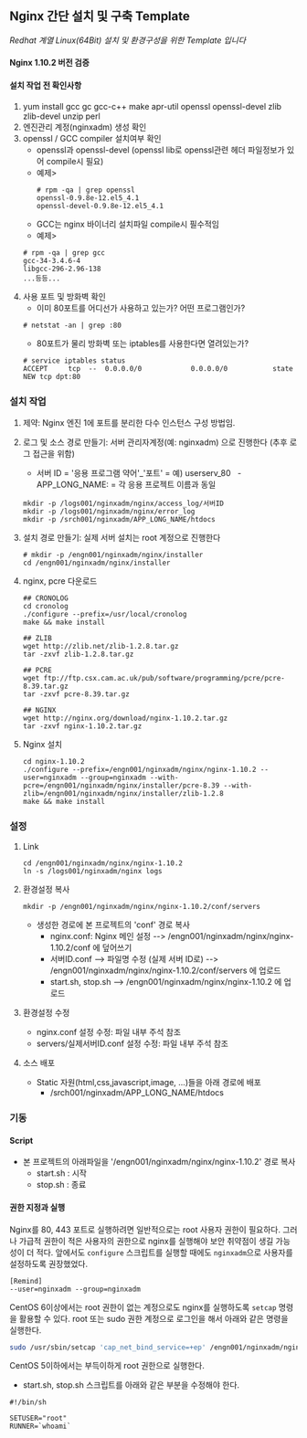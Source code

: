 ## Nginx 간단 설치 및 구축 Template

*Redhat 계열 Linux(64Bit) 설치 및 환경구성을 위한 Template 입니다*

#### Nginx 1.10.2 버전 검증

#### 설치 작업 전 확인사항

1. yum install gcc gc gcc-c++ make apr-util openssl openssl-devel zlib zlib-devel unzip perl
2. 엔진관리 계정(nginxadm) 생성 확인
3. openssl / GCC compiler 설치여부 확인
   - openssl과 openssl-devel (openssl lib로 openssl관련 헤더 파일정보가 있어 compile시 필요)
   - 예제>
     ```shell
     # rpm -qa | grep openssl
     openssl-0.9.8e-12.el5_4.1
     openssl-devel-0.9.8e-12.el5_4.1
     ```
   - GCC는 nginx 바이너리 설치파일 compile시 필수적임
   - 예제>
   ```shell
   # rpm -qa | grep gcc
   gcc-34-3.4.6-4
   libgcc-296-2.96-138
   ...등등...
   ```
4. 사용 포트 및 방화벽 확인
   - 이미 80포트를 어디선가 사용하고 있는가? 어떤 프로그램인가?
   ```shell
   # netstat -an | grep :80
   ```
   - 80포트가 물리 방화벽 또는 iptables를 사용한다면 열려있는가?
   ```shell
   # service iptables status
   ACCEPT     tcp  --  0.0.0.0/0            0.0.0.0/0           state NEW tcp dpt:80
   ```

### 설치 작업

1. 제약: Nginx 엔진 1에 포트를 분리한 다수 인스턴스 구성 방법임.
2. 로그 및 소스 경로 만들기: 서버 관리자계정(예: nginxadm) 으로 진행한다 (추후 로그 접근을 위함)
   - 서버 ID = '응용 프로그램 약어'_'포트' = 예) userserv_80
   - APP_LONG_NAME: = 각 응용 프로젝트 이름과 동일
   ```shell
   mkdir -p /logs001/nginxadm/nginx/access_log/서버ID
   mkdir -p /logs001/nginxadm/nginx/error_log
   mkdir -p /srch001/nginxadm/APP_LONG_NAME/htdocs
   ```
3. 설치 경로 만들기: 실제 서버 설치는 root 계정으로 진행한다
   ```shell
   # mkdir -p /engn001/nginxadm/nginx/installer
   cd /engn001/nginxadm/nginx/installer
   ```
4. nginx, pcre 다운로드
   ```shell
   ## CRONOLOG
   cd cronolog
   ./configure --prefix=/usr/local/cronolog 
   make && make install

   ## ZLIB
   wget http://zlib.net/zlib-1.2.8.tar.gz
   tar -zxvf zlib-1.2.8.tar.gz

   ## PCRE
   wget ftp://ftp.csx.cam.ac.uk/pub/software/programming/pcre/pcre-8.39.tar.gz
   tar -zxvf pcre-8.39.tar.gz

   ## NGINX
   wget http://nginx.org/download/nginx-1.10.2.tar.gz
   tar -zxvf nginx-1.10.2.tar.gz
   ```

5. Nginx 설치
   ```shell
   cd nginx-1.10.2
   ./configure --prefix=/engn001/nginxadm/nginx/nginx-1.10.2 --user=nginxadm --group=nginxadm --with-pcre=/engn001/nginxadm/nginx/installer/pcre-8.39 --with-zlib=/engn001/nginxadm/nginx/installer/zlib-1.2.8
   make && make install
   ```

### 설정

1. Link
   ```shell
   cd /engn001/nginxadm/nginx/nginx-1.10.2
   ln -s /logs001/nginxadm/nginx logs
   ```

2. 환경설정 복사
   ```shell
   mkdir -p /engn001/nginxadm/nginx/nginx-1.10.2/conf/servers
   ```
   * 생성한 경로에 본 프로젝트의 'conf' 경로 복사
      - nginx.conf: Nginx 메인 설정 --> /engn001/nginxadm/nginx/nginx-1.10.2/conf 에 덮어쓰기
      - 서버ID.conf --> 파일명 수정 (실제 서버 ID로) --> /engn001/nginxadm/nginx/nginx-1.10.2/conf/servers 에 업로드
      - start.sh, stop.sh --> /engn001/nginxadm/nginx/nginx-1.10.2 에 업로드

3. 환경설정 수정
   * nginx.conf 설정 수정: 파일 내부 주석 참조
   * servers/실제서버ID.conf 설정 수정: 파일 내부 주석 참조

4. 소스 배포
   * Static 자원(html,css,javascript,image, ...)들을 아래 경로에 배포
      - /srch001/nginxadm/APP_LONG_NAME/htdocs

### 기동

#### Script
* 본 프로젝트의 아래파일을 '/engn001/nginxadm/nginx/nginx-1.10.2' 경로 복사
   - start.sh : 시작
   - stop.sh : 종료

#### 권한 지정과 실행
Nginx를 80, 443 포트로 실행하려면 일반적으로는 root 사용자 권한이 필요하다.
그러나 가급적 권한이 적은 사용자의 권한으로 nginx를 실행해야 보안 취약점이 생길 가능성이 더 적다.
앞에서도 `configure` 스크립트를 실행할 때에도 `nginxadm`으로 사용자를 설정하도록 권장했었다.
```
[Remind]
--user=nginxadm --group=nginxadm
```

CentOS 6이상에서는 root 권한이 없는 계정으로도 nginx를 실행하도록 `setcap` 명령을 활용할 수 있다.
root 또는 sudo 권한 계정으로 로그인을 해서 아래와 같은 명령을 실행한다.

```bash
sudo /usr/sbin/setcap 'cap_net_bind_service=+ep' /engn001/nginxadm/nginx/nginx-1.10.2/sbin/nginx
```

CentOS 5이하에서는 부득이하게 root 권한으로 실행한다.
- start.sh, stop.sh 스크립트를 아래와 같은 부분을 수정해야 한다.
```
#!/bin/sh

SETUSER="root"
RUNNER=`whoami`
```
